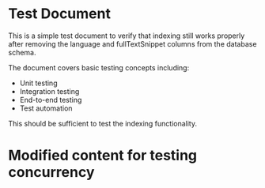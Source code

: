 # Test Document

This is a simple test document to verify that indexing still works properly after removing the language and fullTextSnippet columns from the database schema.

The document covers basic testing concepts including:
- Unit testing
- Integration testing  
- End-to-end testing
- Test automation

This should be sufficient to test the indexing functionality.
# Modified content for testing concurrency
